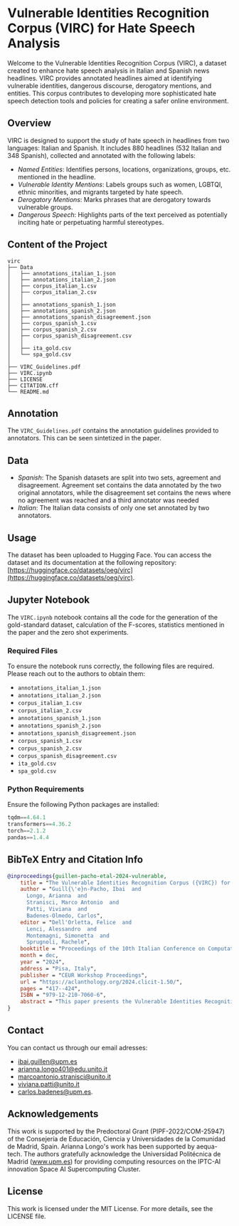 # Vulnerable Identities Recognition Corpus (VIRC) for Hate Speech Analysis
Welcome to the Vulnerable Identities Recognition Corpus (VIRC), a dataset created to enhance hate speech analysis in Italian and Spanish news headlines. VIRC provides annotated headlines aimed at identifying vulnerable identities, dangerous discourse, derogatory mentions, and entities. This corpus contributes to developing more sophisticated hate speech detection tools and policies for creating a safer online environment.

## Overview

VIRC is designed to support the study of hate speech in headlines from two languages: Italian and Spanish. It includes 880 headlines (532 Italian and 348 Spanish), collected and annotated with the following labels:
- *Named Entities*: Identifies persons, locations, organizations, groups, etc. mentioned in the headline.
- *Vulnerable Identity Mentions*: Labels groups such as women, LGBTQI, ethnic minorities, and migrants targeted by hate speech.
- *Derogatory Mentions*: Marks phrases that are derogatory towards vulnerable groups.
- *Dangerous Speech*: Highlights parts of the text perceived as potentially inciting hate or perpetuating harmful stereotypes.

## Content of the Project
```
virc
├── Data
│   ├── annotations_italian_1.json
│   ├── annotations_italian_2.json
│   ├── corpus_italian_1.csv
│   ├── corpus_italian_2.csv
│   │ 
│   ├── annotations_spanish_1.json
│   ├── annotations_spanish_2.json
│   ├── annotations_spanish_disagreement.json
│   ├── corpus_spanish_1.csv
│   ├── corpus_spanish_2.csv
│   ├── corpus_spanish_disagreement.csv
│   │
│   ├── ita_gold.csv
│   └── spa_gold.csv
│  
├── VIRC_Guidelines.pdf
├── VIRC.ipynb
├── LICENSE
├── CITATION.cff
└── README.md
```

## Annotation
The `VIRC_Guidelines.pdf` contains the annotation guidelines provided to annotators. This can be seen sintetized in the paper.

## Data
- *Spanish*: The Spanish datasets are split into two sets, agreement and disagreement. Agreement set contains the data annotated by the two original annotators, while the disagreement set contains the news where no agreement was reached and a third annotator was needed
- *Italian*: The Italian data consists of only one set annotated by two annotators.

## Usage
The dataset has been uploaded to Hugging Face. You can access the dataset and its documentation at the following repository: [https://huggingface.co/datasets/oeg/virc](https://huggingface.co/datasets/oeg/virc).

## Jupyter Notebook

The `VIRC.ipynb` notebook contains all the code for the generation of the gold-standard dataset, calculation of the F-scores, statistics mentioned in the paper and the zero shot experiments. 

### Required Files
To ensure the notebook runs correctly, the following files are required. Please reach out to the authors to obtain them:
- `annotations_italian_1.json`
- `annotations_italian_2.json`
- `corpus_italian_1.csv`
- `corpus_italian_2.csv`
- `annotations_spanish_1.json`
- `annotations_spanish_2.json`
- `annotations_spanish_disagreement.json`
- `corpus_spanish_1.csv`
- `corpus_spanish_2.csv`
- `corpus_spanish_disagreement.csv`
- `ita_gold.csv`
- `spa_gold.csv`

### Python Requirements
Ensure the following Python packages are installed:
``` python
tqdm==4.64.1
transformers==4.36.2
torch==2.1.2
pandas==1.4.4
```
## BibTeX Entry and Citation Info
``` bibtex
@inproceedings{guillen-pacho-etal-2024-vulnerable,
    title = "The Vulnerable Identities Recognition Corpus ({VIRC}) for Hate Speech Analysis",
    author = "Guill{\'e}n-Pacho, Ibai  and
      Longo, Arianna  and
      Stranisci, Marco Antonio  and
      Patti, Viviana  and
      Badenes-Olmedo, Carlos",
    editor = "Dell'Orletta, Felice  and
      Lenci, Alessandro  and
      Montemagni, Simonetta  and
      Sprugnoli, Rachele",
    booktitle = "Proceedings of the 10th Italian Conference on Computational Linguistics (CLiC-it 2024)",
    month = dec,
    year = "2024",
    address = "Pisa, Italy",
    publisher = "CEUR Workshop Proceedings",
    url = "https://aclanthology.org/2024.clicit-1.50/",
    pages = "417--424",
    ISBN = "979-12-210-7060-6",
    abstract = "This paper presents the Vulnerable Identities Recognition Corpus (VIRC), a novel resource designed to enhance hate speech analysis in Italian and Spanish news headlines. VIRC comprises 921 headlines, manually annotated for vulnerable identities, dangerous discourse, derogatory expressions, and entities. Our experiments reveal that large language models (LLMs) struggle significantly with the fine-grained identification of these elements, underscoring the complexity of detecting hate speech. VIRC stands out as the first resource of its kind in these languages, offering a richer annotation schema compared to existing corpora. The insights derived from VIRC can inform the development of sophisticated detection tools and the creation of policies and regulations to combat hate speech on social media, promoting a safer online environment. Future work will focus on expanding the corpus and refining annotation guidelines to further enhance its comprehensiveness and reliability."
}
```

## Contact
You can contact us through our email adresses:
- ibai.guillen@upm.es
- arianna.longo401@edu.unito.it
- marcoantonio.stranisci@unito.it
- viviana.patti@unito.it
- carlos.badenes@upm.es.

## Acknowledgements
This work is supported by the Predoctoral Grant (PIPF-2022/COM-25947) of the Consejería de Educación, Ciencia y Universidades de la Comunidad de Madrid, Spain. Arianna Longo's work has been supported by aequa-tech.
The authors gratefully acknowledge the Universidad Politécnica de Madrid (www.upm.es) for providing computing resources on the IPTC-AI innovation Space AI Supercomputing Cluster.

## License
This work is licensed under the MIT License. For more details, see the LICENSE file.
